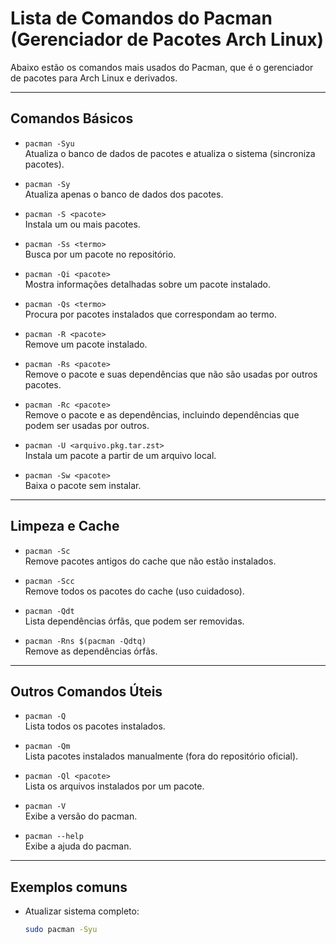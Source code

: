 # Lista de Comandos do Pacman (Gerenciador de Pacotes Arch Linux)

Abaixo estão os comandos mais usados do Pacman, que é o gerenciador de pacotes para Arch Linux e derivados.

---

## Comandos Básicos

- `pacman -Syu`  
  Atualiza o banco de dados de pacotes e atualiza o sistema (sincroniza pacotes).

- `pacman -Sy`  
  Atualiza apenas o banco de dados dos pacotes.

- `pacman -S <pacote>`  
  Instala um ou mais pacotes.

- `pacman -Ss <termo>`  
  Busca por um pacote no repositório.

- `pacman -Qi <pacote>`  
  Mostra informações detalhadas sobre um pacote instalado.

- `pacman -Qs <termo>`  
  Procura por pacotes instalados que correspondam ao termo.

- `pacman -R <pacote>`  
  Remove um pacote instalado.

- `pacman -Rs <pacote>`  
  Remove o pacote e suas dependências que não são usadas por outros pacotes.

- `pacman -Rc <pacote>`  
  Remove o pacote e as dependências, incluindo dependências que podem ser usadas por outros.

- `pacman -U <arquivo.pkg.tar.zst>`  
  Instala um pacote a partir de um arquivo local.

- `pacman -Sw <pacote>`  
  Baixa o pacote sem instalar.

---

## Limpeza e Cache

- `pacman -Sc`  
  Remove pacotes antigos do cache que não estão instalados.

- `pacman -Scc`  
  Remove todos os pacotes do cache (uso cuidadoso).

- `pacman -Qdt`  
  Lista dependências órfãs, que podem ser removidas.

- `pacman -Rns $(pacman -Qdtq)`  
  Remove as dependências órfãs.

---

## Outros Comandos Úteis

- `pacman -Q`  
  Lista todos os pacotes instalados.

- `pacman -Qm`  
  Lista pacotes instalados manualmente (fora do repositório oficial).

- `pacman -Ql <pacote>`  
  Lista os arquivos instalados por um pacote.

- `pacman -V`  
  Exibe a versão do pacman.

- `pacman --help`  
  Exibe a ajuda do pacman.

---

## Exemplos comuns

- Atualizar sistema completo:  
  ```bash
  sudo pacman -Syu

